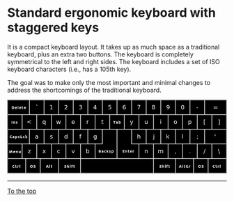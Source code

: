 
# Standard ergonomic keyboard with staggered keys

It is a compact keyboard layout. It takes up as much space as a traditional keyboard, plus an extra two buttons. The keyboard is completely symmetrical to the left and right sides. The keyboard includes a set of ISO keyboard characters (i.e., has a 105th key).

The goal was to make only the most important and minimal changes to address the shortcomings of the traditional keyboard.

![Standard ergonomic keyboard with staggered keys](img/sel_el.png)

-----------------------------------------------

[To the top](README.md)


